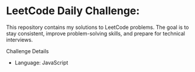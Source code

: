 # LeetCode Daily Challenge:
This repository contains my solutions to LeetCode problems. The goal is to stay consistent, improve problem-solving skills, and prepare for technical interviews.

Challenge Details

- Language: JavaScript 
